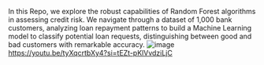 In this Repo, we explore the robust capabilities of Random Forest algorithms in assessing credit risk. We navigate through a dataset of 1,000 bank customers, analyzing loan repayment patterns to build a Machine Learning model to classify potential loan requests, distinguishing between good and bad customers with remarkable accuracy. 
![image](https://github.com/NeuronalLab/Credit-Risk-Assessment_Random-Forest_Python/assets/135448227/4f0536b3-f33b-43ee-8a1a-a8f8333d52f4)
https://youtu.be/tyXqcrtbXy4?si=tEZt-pKlVvdziLjC
